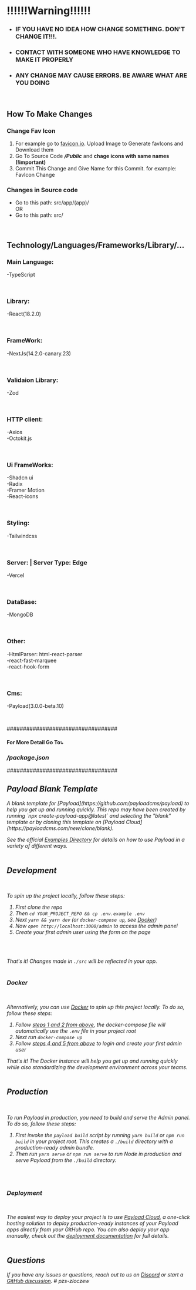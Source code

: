 <p>
  <h1>!!!!!!Warning!!!!!!</h1>
  <ul>
    <li>
      <h3>IF YOU HAVE NO IDEA HOW CHANGE SOMETHING. DON'T CHANGE IT!!!. 
    </li>
    <li>
      <h3>CONTACT WITH SOMEONE WHO HAVE KNOWLEDGE TO MAKE IT PROPERLY</h3>
    </li>
    <li>
      <h3>ANY CHANGE MAY CAUSE ERRORS. BE AWARE WHAT ARE YOU DOING</h3>
    </li>
  </ul>
</p>
<br>

<p>
  <h2>How To Make Changes</h2>
</p>
<p>
    <h3>Change Fav Icon</h3>
    <ol>
      <li>For example go to <a href="https://favicon.io/favicon-converter/">favicon.io</a>. Upload Image to Generate favIcons and Download them</li>
      <li>Go To Source Code <b><i>/Public</i></b> and <b>chage icons with same names (!important)</b></li>
      <li>Commit This Change and Give Name for this Commit. for example: FavIcon Change</li>
    </ol>
  
   <p>
      <h3>Changes in Source code</h3>
       <ul>
         <li>Go to this path: src/app/(app)/</li>
         OR
         <li>Go to this path: src/</li>
       </ul>
    </p>
</p>
<br>

<p>
  <h2>Technology/Languages/Frameworks/Library/...</h2>
</p>

<p>
  <h3>Main Language:</h3>
  -TypeScript
</p>
<br>
<p>
  <h3>Library:</h3>
  -React(18.2.0)
</p>
<br>
<p>
  <h3>FrameWork:</h3>
  -NextJs(14.2.0-canary.23)
</p>
<br>
<p>
  <h3>Validaion Library:</h3>
  -Zod
</p>
<br>
<p>
  <h3>HTTP client:</h3>
  -Axios
    <br>
  -Octokit.js
</p>
<br>
<p>
  <h3>Ui FrameWorks:</h3>
  -Shadcn ui
    <br>
  -Radix
    <br>
  -Framer Motion
    <br>
  -React-icons
</p>
<br>
<p>
  <h3>Styling:</h3>
  -Tailwindcss
</p>
<br>
<p>
  <h3>Server: | Server Type: Edge</h3>
  -Vercel
</p>
<br>
<p>
  <h3>DataBase:</h3>
  -MongoDB
</p>
<br>
<p>
  <h3>Other:</h3>
  -HtmlParser: html-react-parser
  <br>
  -react-fast-marquee
    <br>
  -react-hook-form
</p>
<br>
<p>
  <h3>Cms:</h3>
  -Payload(3.0.0-beta.10)
</p>
<br>
<p>
##################################
<h4>For More Detail Go To⤵️</h4>
<h3><i>/package.json</b></h3>
##################################
  
</p>

<h2> Payload Blank Template</h2>
A blank template for [Payload](https://github.com/payloadcms/payload) to help you get up and running quickly. This repo may have been created by running `npx create-payload-app@latest` and selecting the "blank" template or by cloning this template on [Payload Cloud](https://payloadcms.com/new/clone/blank).
<br/>

See the official [Examples Directory](https://github.com/payloadcms/payload/tree/main/examples) for details on how to use Payload in a variety of different ways.
<br/>
<br/>

## Development
<br/>

To spin up the project locally, follow these steps:
<br/>

1. First clone the repo  
1. Then `cd YOUR_PROJECT_REPO && cp .env.example .env`
1. Next `yarn && yarn dev` (or `docker-compose up`, see [Docker](#docker))
1. Now `open http://localhost:3000/admin` to access the admin panel
1. Create your first admin user using the form on the page
<br/>
<br/>

That's it! Changes made in `./src` will be reflected in your app.
<br/>
<br/>

### Docker
<br/>

Alternatively, you can use [Docker](https://www.docker.com) to spin up this project locally. To do so, follow these steps:

1. Follow [steps 1 and 2 from above](#development), the docker-compose file will automatically use the `.env` file in your project root
1. Next run `docker-compose up`
1. Follow [steps 4 and 5 from above](#development) to login and create your first admin user

That's it! The Docker instance will help you get up and running quickly while also standardizing the development environment across your teams.
<br/>
<br/>

## Production
<br/>

To run Payload in production, you need to build and serve the Admin panel. To do so, follow these steps:

1. First invoke the `payload build` script by running `yarn build` or `npm run build` in your project root. This creates a `./build` directory with a production-ready admin bundle.
1. Then run `yarn serve` or `npm run serve` to run Node in production and serve Payload from the `./build` directory.
<br/>
<br/>

### Deployment
<br/>

The easiest way to deploy your project is to use [Payload Cloud](https://payloadcms.com/new/import), a one-click hosting solution to deploy production-ready instances of your Payload apps directly from your GitHub repo. You can also deploy your app manually, check out the [deployment documentation](https://payloadcms.com/docs/production/deployment) for full details.
<br/>
<br/>

## Questions

If you have any issues or questions, reach out to us on [Discord](https://discord.com/invite/payload) or start a [GitHub discussion](https://github.com/payloadcms/payload/discussions).
#   p z s - z l o c z e w 
<br/>
<br/>
 
 
